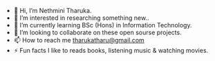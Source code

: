 - 👋 Hi, I’m Nethmini Tharuka.
- 👀 I’m interested in researching something new..
- 🌱 I’m currently learning BSc (Hons) in Information Technology.
- 💞️ I’m looking to collaborate on these open sourse projects.
- 📫 How to reach me tharukatharu@gmail.com
- ⚡ Fun facts I like to reads books, listening music & watching movies.



<!---
nethu99/nethu99 is a ✨ special ✨ repository because its `README.md` (this file) appears on your GitHub profile.
You can click the Preview link to take a look at your changes.
--->
